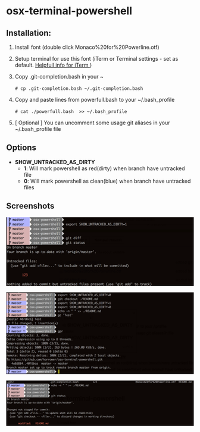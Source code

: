 # osx-terminal-powershell


## Installation:
1) Install font (double click Monaco%20for%20Powerline.otf)
2) Setup terminal for use this font (iTerm or Terminal settings - set as default. [Helpfull info for iTerm ](https://github.com/horrower/osx-terminal-powershell/issues/2) )
3) Copy .git-completion.bash in your ~

     `# cp .git-completion.bash ~/.git-completion.bash`
4) Copy and paste lines from powerfull.bash to your ~/.bash_profile

    `# cat ./powerfull.bash  >> ~/.bash_profile`
5) [ Optional ] You can uncomment some usage git aliases in your ~/.bash_profile file


## Options

* **SHOW_UNTRACKED_AS_DIRTY**
    * **1**: Will mark powershell as red(dirty) when branch have untracked file
    * **0**: Will mark powershell as clean(blue) when branch have untracked files



## Screenshots

![Image 1](https://raw.githubusercontent.com/horrower/osx-terminal-powershell/master/images/1.png)

![Image 2](https://raw.githubusercontent.com/horrower/osx-terminal-powershell/master/images/2.png)

![Image 3](https://raw.githubusercontent.com/horrower/osx-terminal-powershell/master/images/3.png)
